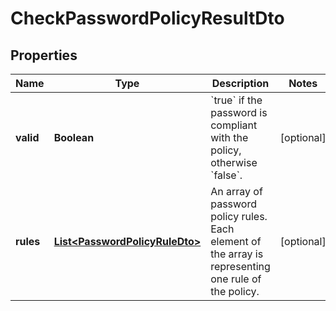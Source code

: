 

# CheckPasswordPolicyResultDto

## Properties

Name | Type | Description | Notes
------------ | ------------- | ------------- | -------------
**valid** | **Boolean** | &#x60;true&#x60; if the password is compliant with the policy, otherwise &#x60;false&#x60;. |  [optional]
**rules** | [**List&lt;PasswordPolicyRuleDto&gt;**](PasswordPolicyRuleDto.md) | An array of password policy rules. Each element of the array is representing one rule of the policy. |  [optional]



